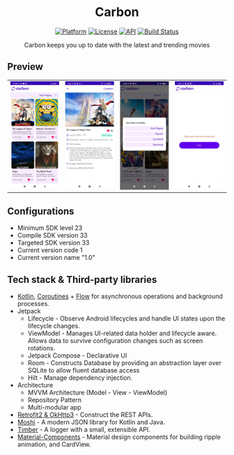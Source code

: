 <h1 align="center">Carbon</h1>

<p align="center">
  <a href="https://www.android.com/"><img alt="Platform" src="https://img.shields.io/badge/Platform-Android-white"/></a>
  <a href="https://opensource.org/licenses/Apache-2.0"><img alt="License" src="https://img.shields.io/badge/License-Apache%202.0-blue.svg"/></a>
  <a href="https://android-arsenal.com/api?level=21"><img alt="API" src="https://img.shields.io/badge/API-21%2B-yellow.svg?style=flat"/></a>
  <a href="https://github.com/abdulwahabhassan/carbon/actions"><img alt="Build Status" src="https://github.com/abdulwahabhassan/carbon/workflows/Build/badge.svg"/></a> 
</p>

<p align="center">Carbon keeps you up to date with the latest and trending movies</p>

## Preview

|            |            |            |            |
|------------|------------|------------|------------|
| ![img one](movies.JPG) | ![img two](details.JPG) | ![img three](others_one.JPG) | ![img four](others_two.JPG) |

## Configurations
- Minimum SDK level 23
- Compile SDK version 33
- Targeted SDK version 33
- Current version code 1
- Current version name "1.0"

## Tech stack & Third-party libraries
- [Kotlin](https://kotlinlang.org/), [Coroutines](https://github.com/Kotlin/kotlinx.coroutines) + [Flow](https://kotlin.github.io/kotlinx.coroutines/kotlinx-coroutines-core/kotlinx.coroutines.flow/) for asynchronous operations and background processes.
- Jetpack
  - Lifecycle - Observe Android lifecycles and handle UI states upon the lifecycle changes.
  - ViewModel - Manages UI-related data holder and lifecycle aware. Allows data to survive configuration changes such as screen rotations.
  - Jetpack Compose - Declarative UI
  - Room - Constructs Database by providing an abstraction layer over SQLite to allow fluent database access
  - Hilt - Manage dependency injection.
- Architecture
  - MVVM Architecture (Model - View - ViewModel)
  - Repository Pattern
  - Multi-modular app
- [Retrofit2 & OkHttp3](https://github.com/square/retrofit) - Construct the REST APIs.
- [Moshi](https://github.com/square/moshi/) - A modern JSON library for Kotlin and Java.
- [Timber](https://github.com/JakeWharton/timber) - A logger with a small, extensible API.
- [Material-Components](https://github.com/material-components/material-components-android) - Material design components for building ripple animation, and CardView.
  
